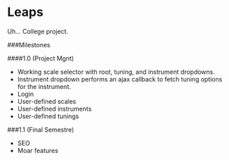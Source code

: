 Leaps
=====

Uh... College project.


###Milestones

####1.0 (Project Mgnt)
 * Working scale selector with root, tuning, and instrument dropdowns.
  * Instrument dropdown performs an ajax callback to fetch tuning options for the instrument.
 * Login
  * User-defined scales
  * User-defined instruments
  * User-defined tunings
  
###1.1 (Final Semestre)
 * SEO
 * Moar features

